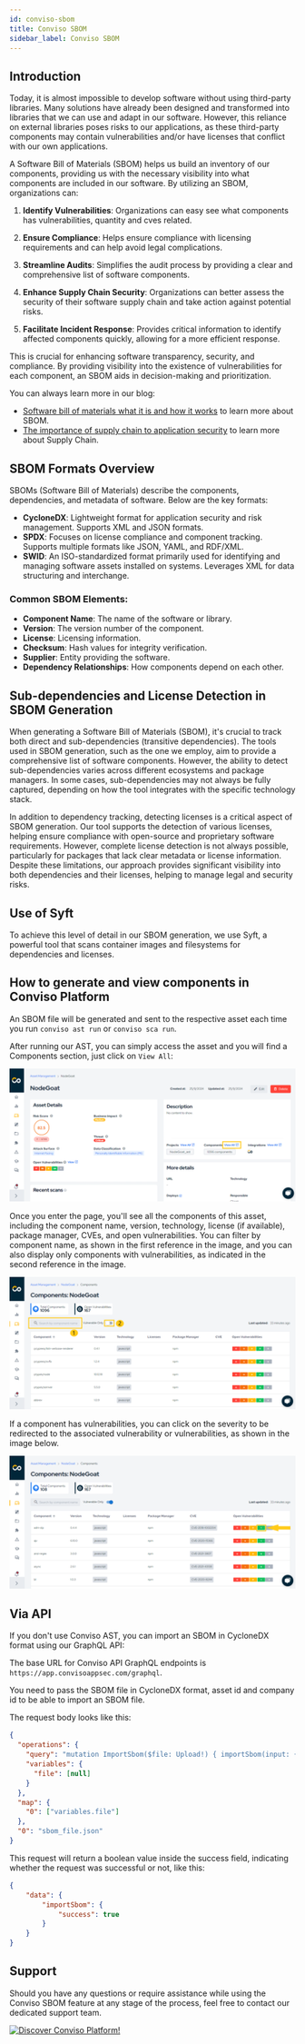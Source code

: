 ```yaml
---
id: conviso-sbom
title: Conviso SBOM
sidebar_label: Conviso SBOM
---
```


## Introduction

Today, it is almost impossible to develop software without using third-party libraries. Many solutions have already been designed and transformed into libraries that we can use and adapt in our software. However, this reliance on external libraries poses risks to our applications, as these third-party components may contain vulnerabilities and/or have licenses that conflict with our own applications.

A Software Bill of Materials (SBOM) helps us build an inventory of our components, providing us with the necessary visibility into what components are included in our software. By utilizing an SBOM, organizations can:

1. **Identify Vulnerabilities**: Organizations can easy see what components has vulnerabilities, quantity and cves related.

2. **Ensure Compliance**: Helps ensure compliance with licensing requirements and can help avoid legal complications.

3. **Streamline Audits**: Simplifies the audit process by providing a clear and comprehensive list of software components.

4. **Enhance Supply Chain Security**: Organizations can better assess the security of their software supply chain and take action against potential risks.

5. **Facilitate Incident Response**: Provides critical information to identify affected components quickly, allowing for a more efficient response.

This is crucial for enhancing software transparency, security, and compliance. By providing visibility into the existence of vulnerabilities for each component, an SBOM aids in decision-making and prioritization.

You can always learn more in our blog:
- [Software bill of materials what it is and how it works](https://blog.convisoappsec.com/en/software-bill-of-materials-sbom-what-it-is-and-how-it-works/) to learn more about SBOM.
- [The importance of supply chain to application security](https://blog.convisoappsec.com/en/the-importance-of-supply-chain-to-application-security/) to learn more about Supply Chain.

## SBOM Formats Overview

SBOMs (Software Bill of Materials) describe the components, dependencies, and metadata of software. Below are the key formats:

- **CycloneDX**: Lightweight format for application security and risk management. Supports XML and JSON formats. 
- **SPDX**: Focuses on license compliance and component tracking. Supports multiple formats like JSON, YAML, and RDF/XML.
- **SWID**: An ISO-standardized format primarily used for identifying and managing software assets installed on systems. Leverages XML for data structuring and interchange.

### Common SBOM Elements:
- **Component Name**: The name of the software or library.
- **Version**: The version number of the component.
- **License**: Licensing information.
- **Checksum**: Hash values for integrity verification.
- **Supplier**: Entity providing the software.
- **Dependency Relationships**: How components depend on each other.

## Sub-dependencies and License Detection in SBOM Generation
When generating a Software Bill of Materials (SBOM), it's crucial to track both direct and sub-dependencies (transitive dependencies). The tools used in SBOM generation, such as the one we employ, aim to provide a comprehensive list of software components. However, the ability to detect sub-dependencies varies across different ecosystems and package managers. In some cases, sub-dependencies may not always be fully captured, depending on how the tool integrates with the specific technology stack.

In addition to dependency tracking, detecting licenses is a critical aspect of SBOM generation. Our tool supports the detection of various licenses, helping ensure compliance with open-source and proprietary software requirements. However, complete license detection is not always possible, particularly for packages that lack clear metadata or license information. Despite these limitations, our approach provides significant visibility into both dependencies and their licenses, helping to manage legal and security risks.

## Use of Syft
To achieve this level of detail in our SBOM generation, we use Syft, a powerful tool that scans container images and filesystems for dependencies and licenses.

## How to generate and view components in Conviso Platform

An SBOM file will be generated and sent to the respective asset each time you run `conviso ast run` or `conviso sca run`.

After running our AST, you can simply access the asset and you will find a Components section, just click on `View All`:

<div style={{textAlign: 'center'}}>

![img](../../../static/img/asset_page.png)

</div>

Once you enter the page, you'll see all the components of this asset, including the component name, version, technology, license (if available), package manager, CVEs, and open vulnerabilities. You can filter by component name, as shown in the first reference in the image, and you can also display only components with vulnerabilities, as indicated in the second reference in the image.

<div style={{textAlign: 'center'}}>

![img](../../../static/img/filter_by_name_or_only_components_with_vulns.png)

</div>

If a component has vulnerabilities, you can click on the severity to be redirected to the associated vulnerability or vulnerabilities, as shown in the image below.

![img](../../../static/img/go_to_vulnerability.png)

## Via API

If you don't use Conviso AST, you can import an SBOM in CycloneDX format using our GraphQL API:

The base URL for Conviso API GraphQL endpoints is `https://app.convisoappsec.com/graphql`.

You need to pass the SBOM file in CycloneDX format, asset id and company id to be able to import an SBOM file.

The request body looks like this:

```json
{
  "operations": {
    "query": "mutation ImportSbom($file: Upload!) { importSbom(input: { file: $file, assetId: ID!, companyId: ID! }) { success } }",
    "variables": {
      "file": [null]
    }
  },
  "map": {
    "0": ["variables.file"]
  },
  "0": "sbom_file.json"
}
```

This request will return a boolean value inside the success field, indicating whether the request was successful or not, like this:

```json
{
	"data": {
		"importSbom": {
			"success": true
		}
	}
}
```

## Support

Should you have any questions or require assistance while using the Conviso SBOM feature at any stage of the process, feel free to contact our dedicated support team.

[![Discover Conviso Platform!](https://no-cache.hubspot.com/cta/default/5613826/interactive-125788977029.png)](https://cta-service-cms2.hubspot.com/web-interactives/public/v1/track/redirect?encryptedPayload=AVxigLKtcWzoFbzpyImNNQsXC9S54LjJuklwM39zNd7hvSoR%2FVTX%2FXjNdqdcIIDaZwGiNwYii5hXwRR06puch8xINMyL3EXxTMuSG8Le9if9juV3u%2F%2BX%2FCKsCZN1tLpW39gGnNpiLedq%2BrrfmYxgh8G%2BTcRBEWaKasQ%3D&webInteractiveContentId=125788977029&portalId=5613826)